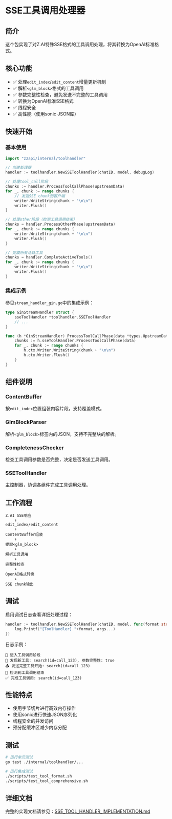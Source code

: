 # SSE工具调用处理器

## 简介

这个包实现了对Z.AI特殊SSE格式的工具调用处理，将其转换为OpenAI标准格式。

## 核心功能

- ✅ 处理`edit_index`/`edit_content`增量更新机制
- ✅ 解析`<glm_block>`格式的工具调用
- ✅ 参数完整性检查，避免发送不完整的工具调用
- ✅ 转换为OpenAI标准SSE格式
- ✅ 线程安全
- ✅ 高性能（使用sonic JSON库）

## 快速开始

### 基本使用

```go
import "z2api/internal/toolhandler"

// 创建处理器
handler := toolhandler.NewSSEToolHandler(chatID, model, debugLog)

// 处理tool_call阶段
chunks := handler.ProcessToolCallPhase(upstreamData)
for _, chunk := range chunks {
    // 发送SSE chunk到客户端
    writer.WriteString(chunk + "\n\n")
    writer.Flush()
}

// 处理other阶段（检测工具调用结束）
chunks = handler.ProcessOtherPhase(upstreamData)
for _, chunk := range chunks {
    writer.WriteString(chunk + "\n\n")
    writer.Flush()
}

// 完成所有活跃工具
chunks = handler.CompleteActiveTools()
for _, chunk := range chunks {
    writer.WriteString(chunk + "\n\n")
    writer.Flush()
}
```

### 集成示例

参见`stream_handler_gin.go`中的集成示例：

```go
type GinStreamHandler struct {
    sseToolHandler *toolhandler.SSEToolHandler
    // ...
}

func (h *GinStreamHandler) ProcessToolCallPhase(data *types.UpstreamData) {
    chunks := h.sseToolHandler.ProcessToolCallPhase(data)
    for _, chunk := range chunks {
        h.ctx.Writer.WriteString(chunk + "\n\n")
        h.ctx.Writer.Flush()
    }
}
```

## 组件说明

### ContentBuffer
按`edit_index`位置组装内容片段，支持覆盖模式。

### GlmBlockParser
解析`<glm_block>`标签内的JSON，支持不完整块的解析。

### CompletenessChecker
检查工具调用参数是否完整，决定是否发送工具调用。

### SSEToolHandler
主控制器，协调各组件完成工具调用处理。

## 工作流程

```
Z.AI SSE响应
    ↓
edit_index/edit_content
    ↓
ContentBuffer组装
    ↓
提取<glm_block>
    ↓
解析工具调用
    ↓
完整性检查
    ↓
OpenAI格式转换
    ↓
SSE chunk输出
```

## 调试

启用调试日志查看详细处理过程：

```go
handler := toolhandler.NewSSEToolHandler(chatID, model, func(format string, args ...interface{}) {
    log.Printf("[ToolHandler] "+format, args...)
})
```

日志示例：
```
🔧 进入工具调用阶段
🎯 发现新工具: search(id=call_123), 参数完整性: true
📤 发送完整工具开始: search(id=call_123)
🏁 检测到工具调用结束
✅ 完成工具调用: search(id=call_123)
```

## 性能特点

- 使用字节切片进行高效内存操作
- 使用sonic进行快速JSON序列化
- 线程安全的并发访问
- 预分配缓冲区减少内存分配

## 测试

```bash
# 运行单元测试
go test ./internal/toolhandler/...

# 运行集成测试
./scripts/test_tool_format.sh
./scripts/test_tool_comprehensive.sh
```

## 详细文档

完整的实现文档请参见：[SSE_TOOL_HANDLER_IMPLEMENTATION.md](../../docs/SSE_TOOL_HANDLER_IMPLEMENTATION.md)